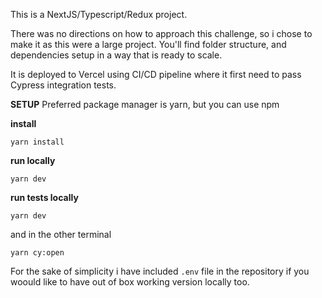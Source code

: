This is a NextJS/Typescript/Redux project.

There was no directions on how to approach this challenge, so i chose to make it as this were a large project.
You'll find folder structure, and dependencies setup in a way that is ready to scale.

It is deployed to Vercel using CI/CD pipeline where it first need to pass Cypress integration tests.

**SETUP**
Preferred package manager is yarn, but you can use npm

**install**

    yarn install

**run locally**

    yarn dev

**run tests locally**

    yarn dev

and in the other terminal

    yarn cy:open

For the sake of simplicity i have included `.env` file in the repository if you woould like to have out of box working version locally too.

